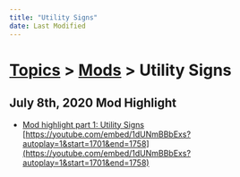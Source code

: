 ```yaml
---
title: "Utility Signs"
date: Last Modified
---
```

# [Topics](../../topics.md) > [Mods](../../topics/mods.md) > Utility Signs

## July 8th, 2020 Mod Highlight
* [Mod highlight part 1: Utility Signs](../../transcriptions/yt-1dUNmBBbExs,1701.092487,1757.916248.md) [https://youtube.com/embed/1dUNmBBbExs?autoplay=1&start=1701&end=1758](https://youtube.com/embed/1dUNmBBbExs?autoplay=1&start=1701&end=1758)
